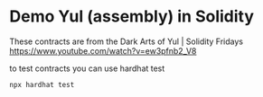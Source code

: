 # Demo Yul (assembly) in Solidity

These contracts are from the Dark Arts of Yul | Solidity Fridays
https://www.youtube.com/watch?v=ew3pfnb2_V8

to test contracts you can use hardhat test

```shell
npx hardhat test
```
